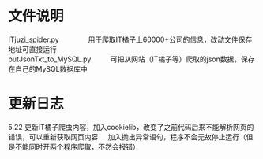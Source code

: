 文件说明
=========
ITjuzi_spider.py                用于爬取IT橘子上60000+公司的信息，改动文件保存地址可直接运行<br>
putJsonTxt_to_MySQL.py          可把从网站（IT橘子等）爬取的json数据，保存在自己的MySQL数据库中<br>




更新日志
======
5.22 更新IT橘子爬虫内容，加入cookielib，改变了之前代码后来不能解析网页的错误，可以重新获取网页内容
     加入抛出异常语句，程序不会无故停止运行（但是不能同时开两个程序爬取，不然会报错）
     
     
     
